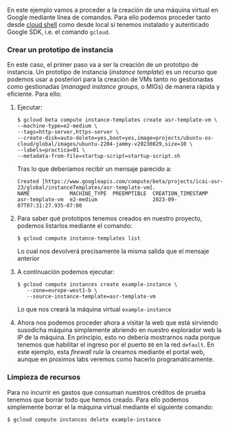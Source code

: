 En este ejemplo vamos a proceder a la creación de una máquina virtual
en Google mediante línea de comandos. Para ello podemos proceder tanto desde
[cloud shell](https://shell.cloud.google.com/) como desde local si tenemos
instalado y autenticado Google SDK, i.e. el comando `gcloud`.

### Crear un prototipo de instancia

En este caso, el primer paso va a ser la creación de un prototipo de instancia.
Un prototipo de instancia (*instance template*) es un recurso que podemos usar a
posteriori para la creación de VMs tanto no gestionadas como gestionadas (*managed
instance groups*, o MIGs) de manera rápida y eficiente. 
Para ello:

1. Ejecutar:
    ```shell
    $ gcloud beta compute instance-templates create asr-template-vm \
    --machine-type=e2-medium \
    --tags=http-server,https-server \
    --create-disk=auto-delete=yes,boot=yes,image=projects/ubuntu-os-cloud/global/images/ubuntu-2204-jammy-v20230829,size=10 \
    --labels=practica=01 \
    --metadata-from-file=startup-script=startup-script.sh
    ```
    
    Tras lo que deberíamos recibir un mensaje parecido a:
    ```shell
    Created [https://www.googleapis.com/compute/beta/projects/icai-asr-23/global/instanceTemplates/asr-template-vm].
    NAME             MACHINE_TYPE  PREEMPTIBLE  CREATION_TIMESTAMP
    asr-template-vm  e2-medium                  2023-09-07T07:31:27.935-07:00

    ```

2. Para saber qué prototipos tenemos creados en nuestro proyecto, podemos listarlos mediante
   el comando:
   
   ```shell
   $ gcloud compute instance-templates list
   ```
   
   Lo cual nos devolverá precisamente la misma salida que el mensaje anterior


3. A continuación podemos ejecutar: 
   ```shell
   $ gcloud compute instances create example-instance \
      --zone=europe-west1-b \
      --source-instance-template=asr-template-vm
   ```
   Lo que nos creará la máquina virtual `example-instance`


5. Ahora nos podemos proceder ahora a visitar la web que está sirviendo susodicha máquina
   simplemente abriendo en nuestro explorador web la IP de la máquina. 
   En principio, esto no debería mostrarnos nada porque tenemos que 
   habilitar el ingreso por el puerto `80` en la red `default`. 
   En este ejemplo, esta *firewall rule* la creamos mediante el
   portal web, aunque en proximos labs veremos como hacerlo programáticamente.




### Limpieza de recursos

Para no incurrir en gastos que consuman nuestros créditos de prueba tenemos que borrar
todo que hemos creado. Para ello podemos simplemente borrar el la máquina virtual mediante
el siguiente comando:

```shell
$ gcloud compute instances delete example-instance
```

